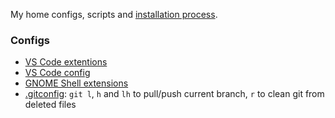 My home configs, scripts and [installation process](./Install.md).

### Configs

* [VS Code extentions](./VSCode.md)
* [VS Code config](./vscode.json)
* [GNOME Shell extensions](./GNOME.md)
* [.gitconfig](./gitconfig): `git l`, `h` and `lh` to pull/push current branch,
  `r` to clean git from deleted files
